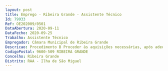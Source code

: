 ```yaml
--- 
layout: post
title: Emprego - Ribeira Grande - Assistente Técnico
Id: 79933
Ref: OE202009/0501
DataAbertura: 2020-09-11
DataFecho: 2020-09-25
Trabalho: Assistente Técnico
Empregador: Câmara Municipal de Ribeira Grande
Descricao: Procedimento B Proceder às aquisições necessárias, após adequada instrução dos respetivos processos  Proceder ao controlo da compra ou do contrato, nomeadamente à vigilância dos prazos e à verificação das faturas  Gerir e assegurar os procedimento administrativos relativos à carteira de seguros do Município, propondo superiormente as alterações que julgue conveniente  produzir listagens e ou informações, dirigidas ao membro do executivo com o pelouro respetivo, enunciando todos os serviços ou venda de bens efetuados, apresentando documentos comprovativos como folhas de serviços ou de ocorrências, sempre que aplicável.
CodigoPostal: 9600-509 RIBEIRA GRANDE
Concelho: Ribeira Grande
Distrito: RAA - Ilha de São Miguel
--- 
```


